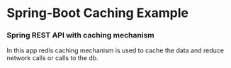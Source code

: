 # Spring-Boot Caching Example

### Spring REST API with caching mechanism

In this app redis caching mechanism is used to cache the data and reduce network calls or calls to the db.
